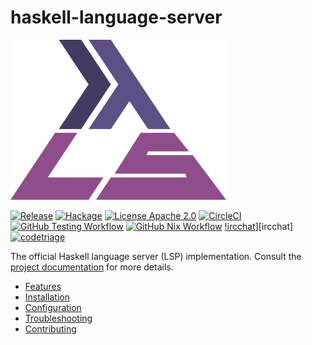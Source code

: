 # haskell-language-server

![haskell-language-server][logo]


[![Release][badge-github-release]][github-release]
[![Hackage][badge-hackage]][hackage]
[![License Apache 2.0][badge-license]][license]
[![CircleCI][badge-circleci]][circleci]
[![GitHub Testing Workflow](https://github.com/haskell/haskell-language-server/actions/workflows/test.yml/badge.svg)](https://github.com/haskell/haskell-language-server/actions/workflows/test.yml)
[![GitHub Nix Workflow](https://github.com/haskell/haskell-language-server/actions/workflows/nix.yml/badge.svg)](https://github.com/haskell/haskell-language-server/actions/workflows/nix.yml)
[!ircchat][badge-irc-chat]][ircchat]
[![codetriage][badge-codetriage]][codetriage]

[logo]: ./docs/logos/logo-256.png
[badge-license]: https://img.shields.io/badge/license-Apache2-green.svg?dummy
[license]: https://github.com/haskell/haskell-language-server/blob/master/LICENSE
[badge-circleci]: https://img.shields.io/circleci/project/github/haskell/haskell-language-server/master.svg
[circleci]: https://circleci.com/gh/haskell/haskell-language-server/
[badge-hackage]: https://img.shields.io/hackage/v/haskell-language-server.svg?logo=haskell
[badge-github-release]:https://img.shields.io/github/v/release/haskell/haskell-language-server.svg
[hackage]: https://hackage.haskell.org/package/haskell-language-server
[badge-codetriage]: https://www.codetriage.com/haskell/haskell-language-server/badges/users.svg
[codetriage]:https://www.codetriage.com/haskell/haskell-language-server
[badge-irc-chat]:https://img.shields.io/badge/chat-on%20libera-brightgreen.svg
[irc-chat]:https://web.libera.chat/?channels=#haskell-language-server
[github-release]:https://github.com/haskell/haskell-language-server/releases/latest

The official Haskell language server (LSP) implementation. Consult the [project documentation](https://haskell-language-server.readthedocs.io/en/latest/) for more details.

- [Features](https://haskell-language-server.readthedocs.io/en/latest/features.html)
- [Installation](https://haskell-language-server.readthedocs.io/en/latest/installation.html)
- [Configuration](https://haskell-language-server.readthedocs.io/en/latest/configuration.html)
- [Troubleshooting](https://haskell-language-server.readthedocs.io/en/latest/troubleshooting.html)
- [Contributing](https://haskell-language-server.readthedocs.io/en/latest/contributing/index.html)
